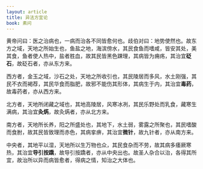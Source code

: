 ```yaml
---
layout: article
title: 异法方宜论
book: 素问
---
```


黄帝问曰：医之治病也，一病而治各不同皆愈何也。歧伯对曰：地势使然也。故东方之域，天地之所始生也，鱼盐之地，海滨傍水，其民食鱼而嗜咸，皆安其处，美其食，鱼者使人热中，盐者胜血，故其民皆黑色踈理，其病皆为痈疡，其治宜**砭石**，故砭石者，亦从东方来。

西方者，金玉之域，沙石之处，天地之所收引也，其民陵居而多风，水土刚强，其民不衣而褐荐，其民华食而脂肥，故邪不能伤其形体，其病生于内，其治宜**毒药**，故毒药者，亦从西方来。

北方者，天地所闭藏之域也，其地高陵居，风寒冰冽，其民乐野处而乳食，藏寒生满病，其治宜**灸焫**，故灸焫者，亦从北方来。

南方者，天地所长养，阳之所盛处也，其地下，水土弱，雾露之所聚也，其民嗜酸而食胕，故其民皆致理而赤色，其病挛痹，其治宜**微针**，故九针者，亦从南方来。

中央者，其地平以湿，天地所以生万物也众，其民食杂而不劳，故其病多痿厥寒热，其治宜**导引按蹻**，故导引按蹻者，亦从中央出也。故圣人杂合以治，各得其所宜，故治所以异而病皆愈者，得病之情，知治之大体也。

